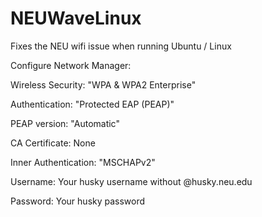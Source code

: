 # NEUWaveLinux
Fixes the NEU wifi issue when running Ubuntu / Linux

Configure Network Manager:

Wireless Security: "WPA & WPA2 Enterprise"

Authentication: "Protected EAP (PEAP)"

PEAP version: "Automatic"

CA Certificate: None

Inner Authentication: "MSCHAPv2"

Username: Your husky username without @husky.neu.edu

Password: Your husky password
